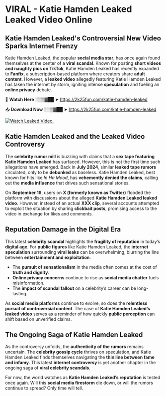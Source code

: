 # VIRAL - Katie Hamden Leaked Leaked Video Online

## **Katie Hamden Leaked's Controversial New Video Sparks Internet Frenzy**  

Katie Hamden Leaked, the popular **social media star**, has once again found themselves at the center of a **viral scandal**. Known for posting **short videos and naughty pics on TikTok**, Katie Hamden Leaked has recently expanded to **Fanfix**, a subscription-based platform where creators share **adult content**. However, a **leaked video** allegedly featuring Katie Hamden Leaked has taken the internet by storm, igniting intense **speculation** and fueling an **online privacy** debate.  

🔴 **Watch Here** ░░▒▓██ ➤ https://2k25fun.com/katie-hamden-leaked  

📥 **Download Now** ░░▒▓██ ➤ https://2k25fun.com/katie-hamden-leaked  

[![Watch Leaked Video.](https://miro.medium.com/v2/resize:fit:828/format:webp/1*cilzJN44JGOrTw9NJCrNHA.gif "Watch Leaked Video")](https://2k25fun.com/katie-hamden-leaked)

## **Katie Hamden Leaked and the Leaked Video Controversy**  

The **celebrity rumor mill** is buzzing with claims that a **sex tape featuring Katie Hamden Leaked** has surfaced. However, this is not the first time such allegations have emerged. Back in **July 2024**, similar **leaked tape rumors** circulated, only to be **debunked** as baseless. Katie Hamden Leaked, best known for hits like *In Ha Mood*, has **vehemently denied the claims**, calling out the **media influence** that drives such sensational stories.  

On **September 16**, users on **X (formerly known as Twitter)** flooded the platform with discussions about the alleged **Katie Hamden Leaked leaked video**. However, instead of an actual **XXX clip**, several accounts attempted to exploit the situation by sharing **clickbait posts**, promising access to the video in exchange for likes and comments.  

## **Reputation Damage in the Digital Era**  

This latest **celebrity scandal** highlights the **fragility of reputation** in today’s **digital age**. For **public figures** like Katie Hamden Leaked, the **internet speculation** surrounding **viral leaks** can be overwhelming, blurring the line between **entertainment and exploitation**.  

- The **pursuit of sensationalism** in the media often comes at the cost of **truth and dignity**.  
- **Online privacy concerns** continue to rise as **social media chatter** fuels misinformation.  
- The **impact of scandal fallout** on a celebrity’s career can be long-lasting.  

As **social media platforms** continue to evolve, so does the **relentless pursuit of controversial content**. The case of **Katie Hamden Leaked’s leaked video** serves as a reminder of how quickly **public perception** can shift based on unverified claims.  

## **The Ongoing Saga of Katie Hamden Leaked**  

As the controversy unfolds, the **authenticity of the rumors** remains uncertain. The **celebrity gossip cycle** thrives on speculation, and Katie Hamden Leaked finds themselves navigating the **thin line between fame and infamy**. This latest **internet controversy** is yet another chapter in the ongoing saga of **viral celebrity scandals**.  

For now, the world watches as **Katie Hamden Leaked’s reputation** is tested once again. Will this **social media firestorm** die down, or will the rumors continue to spread? Only time will tell.